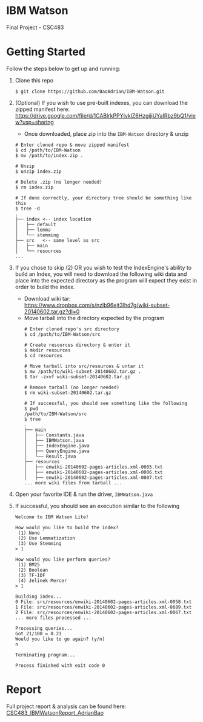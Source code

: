 # IBM Watson
Final Project - CSC483


# Getting Started
Follow the steps below to get up and running:
1. Clone this repo
    ```
    $ git clone https://github.com/BaoAdrian/IBM-Watson.git
    ```
2. (Optional) If you wish to use pre-built indexes, you can download the zipped manifest here: https://drive.google.com/file/d/1CABlrkPPYIvklZ6HzgijiUYaIRbz9bQ1/view?usp=sharing
   - Once downloaded, place zip into the `IBM-Watson` directory & unzip
    ```
    # Enter cloned repo & move zipped manifest
    $ cd /path/to/IBM-Watson
    $ mv /path/to/index.zip .
   
    # Unzip
    $ unzip index.zip
   
    # Delete .zip (no longer needed)
    $ rm index.zip
   
    # If done correctly, your directory tree should be something like this
    $ tree -d
    .
    ├── index <-- index location
    │   ├── default
    │   ├── lemma
    │   └── stemming
    ├── src   <-- same level as src
    │   ├── main
    │   └── resources
    ...
    ```

3. If you chose to skip (2) OR you wish to test the IndexEngine's ability to build an Index, you will need to download the following wiki data and place into the expected directory as the program will expect they exist in order to build the index.
   - Download wiki tar: https://www.dropbox.com/s/nzlb96ejt3lhd7g/wiki-subset-20140602.tar.gz?dl=0
   - Move tarball into the directory expected by the program
      ```
      # Enter cloned repo's src directory
      $ cd /path/to/IBM-Watson/src
     
      # Create resources directory & enter it
      $ mkdir resources
      $ cd resources
     
      # Move tarball into src/resources & untar it
      $ mv /path/to/wiki-subset-20140602.tar.gz .
      $ tar -zxvf wiki-subset-20140602.tar.gz
     
      # Remove tarball (no longer needed)
      $ rm wiki-subset-20140602.tar.gz
     
      # If successful, you should see something like the following
      $ pwd
      /path/to/IBM-Watson/src
      $ tree
      .
      ├── main
      │   ├── Constants.java
      │   ├── IBMWatson.java
      │   ├── IndexEngine.java
      │   ├── QueryEngine.java
      │   └── Result.java
      ├── resources
      │   ├── enwiki-20140602-pages-articles.xml-0005.txt
      │   ├── enwiki-20140602-pages-articles.xml-0006.txt
      │   ├── enwiki-20140602-pages-articles.xml-0007.txt
      ... more wiki files from tarball ...
      ```
   
4. Open your favorite IDE & run the driver, `IBMWatson.java`
5. If successful, you should see an execution similar to the following
    ```
    Welcome to IBM Watson Lite!
    
    How would you like to build the index?
     (1) None
     (2) Use Lemmatization
     (3) Use Stemming
    > 1
    
    How would you like perform queries?
     (1) BM25
     (2) Boolean
     (3) TF-IDF
     (4) Jelinek Mercer
    > 1
   
    Building index...
    0 File: src/resources/enwiki-20140602-pages-articles.xml-0058.txt
    1 File: src/resources/enwiki-20140602-pages-articles.xml-0689.txt
    2 File: src/resources/enwiki-20140602-pages-articles.xml-0067.txt
    ... more files processed ...
   
    Processing queries...
    Got 21/100 = 0.21
    Would you like to go again? (y/n)
    n
    
    Terminating program...
    
    Process finished with exit code 0
    ```
 
# Report
Full project report & analysis can be found here: [CSC483_IBMWatsonReport_AdrianBao](./CSC483_IBMWatsonReport_AdrianBao.pdf)